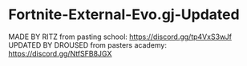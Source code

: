 # Fortnite-External-Evo.gj-Updated

MADE BY RITZ from pasting school: https://discord.gg/tp4VxS3wJf
UPDATED BY DROUSED from pasters academy: https://discord.gg/NtfSFB8JGX
